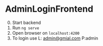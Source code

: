 # AdminLoginFrontend

0. Start backend
1. Run `ng serve`
2. Open browser on `localhost:4200`
3. To login use L: admin@gmial.com P:admin
